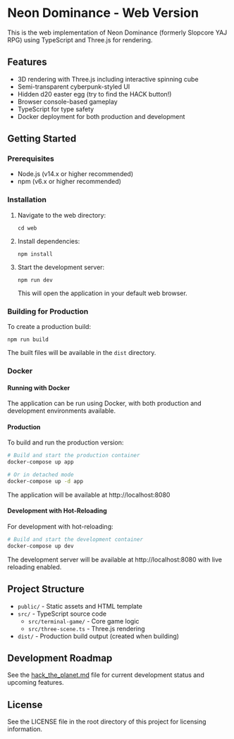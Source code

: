 # Neon Dominance - Web Version

This is the web implementation of Neon Dominance (formerly Slopcore YAJ RPG) using TypeScript and Three.js for rendering.

## Features

- 3D rendering with Three.js including interactive spinning cube
- Semi-transparent cyberpunk-styled UI
- Hidden d20 easter egg (try to find the HACK button!)
- Browser console-based gameplay
- TypeScript for type safety
- Docker deployment for both production and development

## Getting Started

### Prerequisites

- Node.js (v14.x or higher recommended)
- npm (v6.x or higher recommended)

### Installation

1. Navigate to the web directory:
   ```
   cd web
   ```

2. Install dependencies:
   ```
   npm install
   ```

3. Start the development server:
   ```
   npm run dev
   ```

   This will open the application in your default web browser.

### Building for Production

To create a production build:

```
npm run build
```

The built files will be available in the `dist` directory.

### Docker

#### Running with Docker

The application can be run using Docker, with both production and development environments available.

#### Production

To build and run the production version:

```bash
# Build and start the production container
docker-compose up app

# Or in detached mode
docker-compose up -d app
```

The application will be available at http://localhost:8080

#### Development with Hot-Reloading

For development with hot-reloading:

```bash
# Build and start the development container
docker-compose up dev
```

The development server will be available at http://localhost:8080 with live reloading enabled.

## Project Structure

- `public/` - Static assets and HTML template
- `src/` - TypeScript source code
  - `src/terminal-game/` - Core game logic
  - `src/three-scene.ts` - Three.js rendering
- `dist/` - Production build output (created when building)

## Development Roadmap

See the [hack_the_planet.md](hack_the_planet.md) file for current development status and upcoming features.

## License

See the LICENSE file in the root directory of this project for licensing information. 